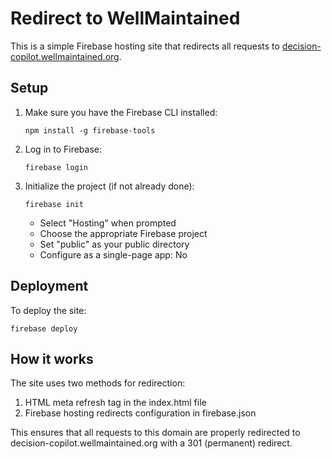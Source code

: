 # Redirect to WellMaintained

This is a simple Firebase hosting site that redirects all requests to [decision-copilot.wellmaintained.org](https://decision-copilot.wellmaintained.org).

## Setup

1. Make sure you have the Firebase CLI installed:
   ```
   npm install -g firebase-tools
   ```

2. Log in to Firebase:
   ```
   firebase login
   ```

3. Initialize the project (if not already done):
   ```
   firebase init
   ```
   - Select "Hosting" when prompted
   - Choose the appropriate Firebase project
   - Set "public" as your public directory
   - Configure as a single-page app: No

## Deployment

To deploy the site:

```
firebase deploy
```

## How it works

The site uses two methods for redirection:
1. HTML meta refresh tag in the index.html file
2. Firebase hosting redirects configuration in firebase.json

This ensures that all requests to this domain are properly redirected to decision-copilot.wellmaintained.org with a 301 (permanent) redirect. 